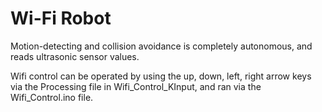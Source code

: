 # Wi-Fi Robot
Motion-detecting and collision avoidance is completely autonomous, and reads ultrasonic sensor values.

Wifi control can be operated by using the up, down, left, right arrow keys via the Processing file in Wifi_Control_KInput, and ran via the Wifi_Control.ino file.
